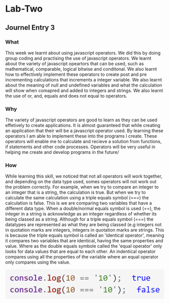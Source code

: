 # Lab-Two

## Journel Entry 3

### What

This week we learnt about using javascript operators. We did this by doing group coding and practising the use of javascript operators. We learnt about the variety of javascript opeartors that can be used, such as mathematical, comparable, logical bitwise and conditonal. We also learnt how to effectively implement these operators to create post and pre incrementing calculations that increments a integer variable. We also learnt about the meaning of null and undefined variables and what the calculation will show when comapred and added to integers and strings. We also learnt the use of or, and, equals and does not equal to operators.

### Why

The variety of javascript operators are good to learn as they can be used effetively to create applications. It is almost guaranteed that while creating an application that their will be a javascript operator used. By learning these operators I am able to implement these into the programs I create. These operators will enable me to calculate and recieve a solution from functions, if statements and other code processes. Operators will be very useful in helping me create and develop programs in the future/

### How

While learning this skill, we noticed that not all operators will work together, and depending on the data type used, somes operators will not work out the problem correctly. For example, when we try to compare an integer to an integer that is a string, the calculation is true. But when we try to calculate the same calculation using a triple equals symbol (===) the calculation is false. This is we are comparing two variables that have a different data type. When a double/normal equals symbol is used (==), the integer in a string is acknowledge as an integer regardless of whether its being classed as a string. Although for a triple equals symbol (===) the datatypes are represented as what they are being classed (e.g integers not in quotation marks are integers, integers in quotation marks are strings. This is because the triple equals symbol is called an 'identical operator', meaning it compares two variables that are identical, having the same properties and value. Where as the double equals symbole called the 'equal operator' only looks for data values that are equal to each other. An indentical operator compares using all the properties of the variable where an equal operator only compares using the value.

![Image of Code](https://github.com/travisbyr/Lab-Two/blob/master/image1.png)
